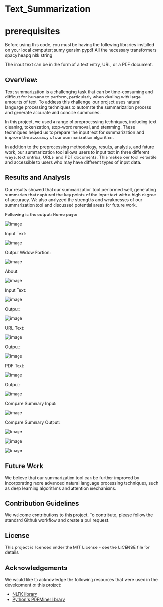 # Text_Summarization

# prerequisites
Before using this code, you must be having the following libraries installed on your local computer;
sumy
gensim
pypdf
All the necessary transformers
spacy
heapq
nltk
string


The input text can be in the form of a text entry, URL, or a PDF document. 

## OverView:

Text summarization is a challenging task that can be time-consuming and difficult for humans to perform, particularly when dealing with large amounts of text.
To address this challenge, our project uses natural language processing techniques to automate the summarization process and generate accurate and concise summaries.

In this project, we used a range of preprocessing techniques, including text cleaning, tokenization, stop-word removal, and stemming.
These techniques helped us to prepare the input text for summarization and improve the accuracy of our summarization algorithm.

In addition to the preprocessing methodology, results, analysis, and future work, our summarization tool allows users to input text in three different ways: 
text entries, URLs, and PDF documents. 
This makes our tool versatile and accessible to users who may have different types of input data.

## Results and Analysis

Our results showed that our summarization tool performed well, generating summaries that captured the key points of the input text with a high degree of accuracy. We also analyzed the strengths and weaknesses of our summarization tool and discussed potential areas for future work.

Following is the output:
Home page:

![image](https://user-images.githubusercontent.com/77912009/235416079-c3c085bd-3000-4779-aec1-624221b422f2.png)

Input Text:

![image](https://user-images.githubusercontent.com/77912009/235416114-96eae2d4-cb1a-4864-a82a-63cd61592647.png)

Output Widow Portion:

![image](https://user-images.githubusercontent.com/77912009/235416140-cd5a8d00-6684-4d7f-8be2-b5ff2aa966b5.png)


About:

![image](https://user-images.githubusercontent.com/77912009/235416188-ac7c08c4-d316-4ef4-aa85-12d36a6539ee.png)

Input Text:

![image](https://user-images.githubusercontent.com/77912009/235416439-f7bbe34f-55c9-424b-991e-94757dcaaba9.png)

Output:

![image](https://user-images.githubusercontent.com/77912009/235416464-e0eea7df-3aac-436b-a5f1-7934b5481b5c.png)

URL Text:

![image](https://user-images.githubusercontent.com/77912009/235416556-267873fa-178d-4fea-b7a2-e137299c894c.png)

Output:

![image](https://user-images.githubusercontent.com/77912009/235416601-e59eb029-f89b-4092-ad12-05654a6aa749.png)

PDF Text:

![image](https://user-images.githubusercontent.com/77912009/235416631-b85670d4-6162-4976-9030-79f050984950.png)

Output:

![image](https://user-images.githubusercontent.com/77912009/235416672-f8c06bcc-15e9-4b34-820a-1f01437475a4.png)

Compare Summary Input:

![image](https://user-images.githubusercontent.com/77912009/235416736-f9fb24aa-b708-44f3-ba8c-6c64aefa1510.png)

Compare Summary Output:

![image](https://user-images.githubusercontent.com/77912009/235416794-2599b090-8246-4c21-8028-6db9a4e70e70.png)

![image](https://user-images.githubusercontent.com/77912009/235416808-4f88756b-6222-4846-85a6-7c679e6caf84.png)


![image](https://user-images.githubusercontent.com/77912009/235416816-97693db4-961c-4ecf-8c52-aab09e0bdc6a.png)

## Future Work

We believe that our summarization tool can be further improved by incorporating more advanced natural language processing techniques, such as deep learning algorithms and attention mechanisms.

## Contribution Guidelines

We welcome contributions to this project. To contribute, please follow the standard Github workflow and create a pull request.

## License

This project is licensed under the MIT License - see the LICENSE file for details.

## Acknowledgements

We would like to acknowledge the following resources that were used in the development of this project:

- [NLTK library](https://www.nltk.org/)
- [Python's PDFMiner library](https://github.com/euske/pdfminer)
